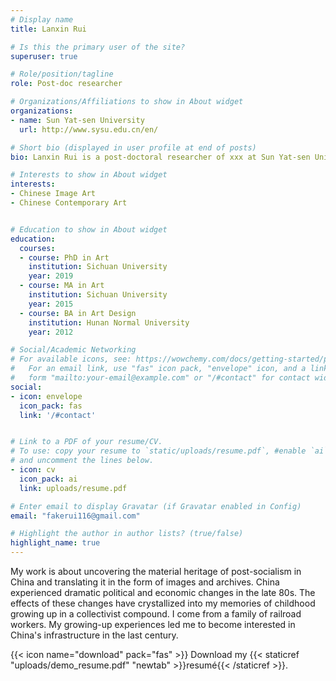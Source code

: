 ```yaml
---
# Display name
title: Lanxin Rui

# Is this the primary user of the site?
superuser: true

# Role/position/tagline
role: Post-doc researcher

# Organizations/Affiliations to show in About widget
organizations:
- name: Sun Yat-sen University
  url: http://www.sysu.edu.cn/en/

# Short bio (displayed in user profile at end of posts)
bio: Lanxin Rui is a post-doctoral researcher of xxx at Sun Yat-sen University. Her research interests include Chinese image art and contemporary art.

# Interests to show in About widget
interests:
- Chinese Image Art
- Chinese Contemporary Art


# Education to show in About widget
education:
  courses:
  - course: PhD in Art
    institution: Sichuan University
    year: 2019
  - course: MA in Art
    institution: Sichuan University
    year: 2015
  - course: BA in Art Design
    institution: Hunan Normal University
    year: 2012

# Social/Academic Networking
# For available icons, see: https://wowchemy.com/docs/getting-started/page-builder/#icons
#   For an email link, use "fas" icon pack, "envelope" icon, and a link in the
#   form "mailto:your-email@example.com" or "/#contact" for contact widget.
social:
- icon: envelope
  icon_pack: fas
  link: '/#contact'


# Link to a PDF of your resume/CV.
# To use: copy your resume to `static/uploads/resume.pdf`, #enable `ai` icons in `params.toml`, 
# and uncomment the lines below.
- icon: cv
  icon_pack: ai
  link: uploads/resume.pdf

# Enter email to display Gravatar (if Gravatar enabled in Config)
email: "fakerui116@gmail.com"

# Highlight the author in author lists? (true/false)
highlight_name: true
---
```


My work is about uncovering the material heritage of post-socialism in China and translating it in the form of images and archives. China experienced dramatic political and economic changes in the late 80s. The effects of these changes have crystallized into my memories of childhood growing up in a collectivist compound. I come from a family of railroad workers. My growing-up experiences led me to become interested in China's infrastructure in the last century. 

{{< icon name="download" pack="fas" >}} Download my {{< staticref "uploads/demo_resume.pdf" "newtab" >}}resumé{{< /staticref >}}.
